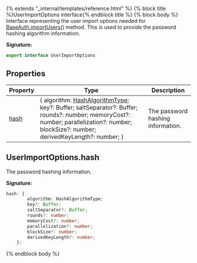 {% extends "_internal/templates/reference.html" %}
{% block title %}UserImportOptions interface{% endblock title %}
{% block body %}
Interface representing the user import options needed for [BaseAuth.importUsers()](./firebase-admin.auth.baseauth.md#baseauthimportusers) method. This is used to provide the password hashing algorithm information.

<b>Signature:</b>

```typescript
export interface UserImportOptions 
```

## Properties

|  Property | Type | Description |
|  --- | --- | --- |
|  [hash](./firebase-admin.auth.userimportoptions.md#userimportoptionshash) | { algorithm: [HashAlgorithmType](./firebase-admin.auth.md#hashalgorithmtype)<!-- -->; key?: Buffer; saltSeparator?: Buffer; rounds?: number; memoryCost?: number; parallelization?: number; blockSize?: number; derivedKeyLength?: number; } | The password hashing information. |

## UserImportOptions.hash

The password hashing information.

<b>Signature:</b>

```typescript
hash: {
        algorithm: HashAlgorithmType;
        key?: Buffer;
        saltSeparator?: Buffer;
        rounds?: number;
        memoryCost?: number;
        parallelization?: number;
        blockSize?: number;
        derivedKeyLength?: number;
    };
```
{% endblock body %}
